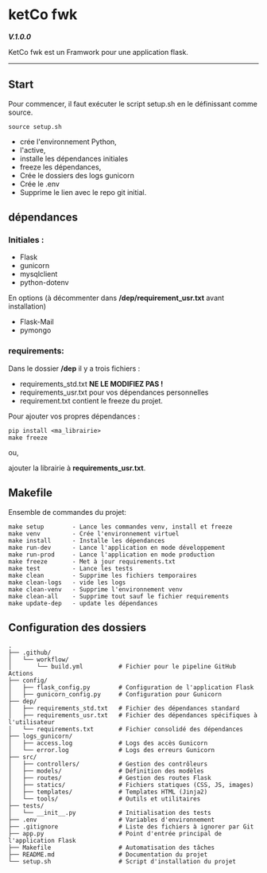 # ketCo fwk
***V.1.0.0***

KetCo fwk est un Framwork pour une application flask.

___

## Start

Pour commencer, il faut exécuter le script setup.sh en le définissant comme source.

    source setup.sh

- crée l'environnement Python,
- l'active, 
- installe les dépendances initiales
- freeze les dépendances,
- Crée le dossiers des logs gunicorn
- Crée le .env
- Supprime le lien avec le repo git initial.


## dépendances
### Initiales : 
- Flask
- gunicorn
- mysqlclient
- python-dotenv

En options (à décommenter dans **/dep/requirement_usr.txt** avant installation)
- Flask-Mail
- pymongo

### requirements: 
Dans le dossier **/dep** il y a trois fichiers :
- requirements_std.txt **NE LE MODIFIEZ PAS !**
- requirements_usr.txt pour vos dépendances personnelles
- requirement.txt contient le freeze du projet.

Pour ajouter vos propres dépendances :  

    pip install <ma_librairie>
    make freeze

ou, 

ajouter la librairie à **requirements_usr.txt**.

## Makefile

Ensemble de commandes du projet:

    make setup        - Lance les commandes venv, install et freeze
    make venv         - Crée l'environnement virtuel
    make install      - Installe les dépendances
    make run-dev      - Lance l'application en mode développement
    make run-prod     - Lance l'application en mode production
    make freeze       - Met à jour requirements.txt
    make test         - Lance les tests
    make clean        - Supprime les fichiers temporaires
    make clean-logs   - vide les logs
    make clean-venv   - Supprime l'environnement venv
    make clean-all    - Supprime tout sauf le fichier requirements
    make update-dep   - update les dépendances

## Configuration des dossiers

    .
    ├── .github/
    │   └── workflow/
    │       └── build.yml          # Fichier pour le pipeline GitHub Actions
    ├── config/
    │   ├── flask_config.py        # Configuration de l'application Flask
    │   ├── gunicorn_config.py     # Configuration pour Gunicorn
    ├── dep/
    │   ├── requirements_std.txt   # Fichier des dépendances standard
    │   ├── requirements_usr.txt   # Fichier des dépendances spécifiques à l'utilisateur
    │   └── requirements.txt       # Fichier consolidé des dépendances
    ├── logs_gunicorn/
    │   ├── access.log             # Logs des accès Gunicorn
    │   └── error.log              # Logs des erreurs Gunicorn
    ├── src/
    │   ├── controllers/           # Gestion des contrôleurs
    │   ├── models/                # Définition des modèles
    │   ├── routes/                # Gestion des routes Flask
    │   ├── statics/               # Fichiers statiques (CSS, JS, images)
    │   ├── templates/             # Templates HTML (Jinja2)
    │   └── tools/                 # Outils et utilitaires
    ├── tests/
    │   └── __init__.py            # Initialisation des tests
    ├── .env                       # Variables d'environnement
    ├── .gitignore                 # Liste des fichiers à ignorer par Git
    ├── app.py                     # Point d'entrée principal de l'application Flask
    ├── Makefile                   # Automatisation des tâches
    ├── README.md                  # Documentation du projet
    └── setup.sh                   # Script d'installation du projet